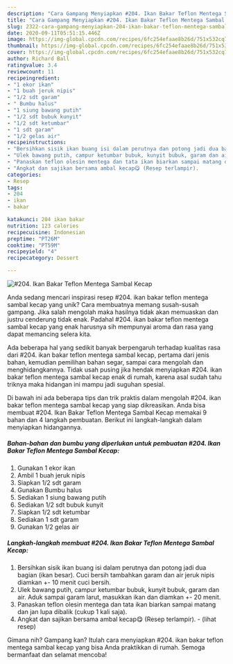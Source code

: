 ```yaml
---
description: "Cara Gampang Menyiapkan #204. Ikan Bakar Teflon Mentega Sambal Kecap yang Enak Banget"
title: "Cara Gampang Menyiapkan #204. Ikan Bakar Teflon Mentega Sambal Kecap yang Enak Banget"
slug: 2322-cara-gampang-menyiapkan-204-ikan-bakar-teflon-mentega-sambal-kecap-yang-enak-banget
date: 2020-09-11T05:51:15.446Z
image: https://img-global.cpcdn.com/recipes/6fc254efaae8b26d/751x532cq70/204-ikan-bakar-teflon-mentega-sambal-kecap-foto-resep-utama.jpg
thumbnail: https://img-global.cpcdn.com/recipes/6fc254efaae8b26d/751x532cq70/204-ikan-bakar-teflon-mentega-sambal-kecap-foto-resep-utama.jpg
cover: https://img-global.cpcdn.com/recipes/6fc254efaae8b26d/751x532cq70/204-ikan-bakar-teflon-mentega-sambal-kecap-foto-resep-utama.jpg
author: Richard Ball
ratingvalue: 3.4
reviewcount: 11
recipeingredient:
- "1 ekor ikan"
- "1 buah jeruk nipis"
- "1/2 sdt garam"
- " Bumbu halus"
- "1 siung bawang putih"
- "1/2 sdt bubuk kunyit"
- "1/2 sdt ketumbar"
- "1 sdt garam"
- "1/2 gelas air"
recipeinstructions:
- "Bersihkan sisik ikan buang isi dalam perutnya dan potong jadi dua bagian (ikan besar). Cuci bersih tambahkan garam dan air jeruk nipis diamkan +- 10 menit cuci bersih."
- "Ulek bawang putih, campur ketumbar bubuk, kunyit bubuk, garam dan air. Aduk sampai garam larut, masukkan ikan dan diamkan +- 20 menit."
- "Panaskan teflon olesin mentega dan tata ikan biarkan sampai matang dan jan lupa dibalik (cukup 1 kali saja)."
- "Angkat dan sajikan bersama ambal kecap😋 (Resep terlampir).           (lihat resep)"
categories:
- Resep
tags:
- 204
- ikan
- bakar

katakunci: 204 ikan bakar 
nutrition: 123 calories
recipecuisine: Indonesian
preptime: "PT26M"
cooktime: "PT59M"
recipeyield: "4"
recipecategory: Dessert

---
```



![#204. Ikan Bakar Teflon Mentega Sambal Kecap](https://img-global.cpcdn.com/recipes/6fc254efaae8b26d/751x532cq70/204-ikan-bakar-teflon-mentega-sambal-kecap-foto-resep-utama.jpg)

Anda sedang mencari inspirasi resep #204. ikan bakar teflon mentega sambal kecap yang unik? Cara membuatnya memang susah-susah gampang. Jika salah mengolah maka hasilnya tidak akan memuaskan dan justru cenderung tidak enak. Padahal #204. ikan bakar teflon mentega sambal kecap yang enak harusnya sih mempunyai aroma dan rasa yang dapat memancing selera kita.

Ada beberapa hal yang sedikit banyak berpengaruh terhadap kualitas rasa dari #204. ikan bakar teflon mentega sambal kecap, pertama dari jenis bahan, kemudian pemilihan bahan segar, sampai cara mengolah dan menghidangkannya. Tidak usah pusing jika hendak menyiapkan #204. ikan bakar teflon mentega sambal kecap enak di rumah, karena asal sudah tahu triknya maka hidangan ini mampu jadi suguhan spesial.




Di bawah ini ada beberapa tips dan trik praktis dalam mengolah #204. ikan bakar teflon mentega sambal kecap yang siap dikreasikan. Anda bisa membuat #204. Ikan Bakar Teflon Mentega Sambal Kecap memakai 9 bahan dan 4 langkah pembuatan. Berikut ini langkah-langkah dalam menyiapkan hidangannya.

<!--inarticleads1-->

##### Bahan-bahan dan bumbu yang diperlukan untuk pembuatan #204. Ikan Bakar Teflon Mentega Sambal Kecap:

1. Gunakan 1 ekor ikan
1. Ambil 1 buah jeruk nipis
1. Siapkan 1/2 sdt garam
1. Gunakan  Bumbu halus
1. Sediakan 1 siung bawang putih
1. Sediakan 1/2 sdt bubuk kunyit
1. Siapkan 1/2 sdt ketumbar
1. Sediakan 1 sdt garam
1. Gunakan 1/2 gelas air




<!--inarticleads2-->

##### Langkah-langkah membuat #204. Ikan Bakar Teflon Mentega Sambal Kecap:

1. Bersihkan sisik ikan buang isi dalam perutnya dan potong jadi dua bagian (ikan besar). Cuci bersih tambahkan garam dan air jeruk nipis diamkan +- 10 menit cuci bersih.
1. Ulek bawang putih, campur ketumbar bubuk, kunyit bubuk, garam dan air. Aduk sampai garam larut, masukkan ikan dan diamkan +- 20 menit.
1. Panaskan teflon olesin mentega dan tata ikan biarkan sampai matang dan jan lupa dibalik (cukup 1 kali saja).
1. Angkat dan sajikan bersama ambal kecap😋 (Resep terlampir). -           (lihat resep)




Gimana nih? Gampang kan? Itulah cara menyiapkan #204. ikan bakar teflon mentega sambal kecap yang bisa Anda praktikkan di rumah. Semoga bermanfaat dan selamat mencoba!
